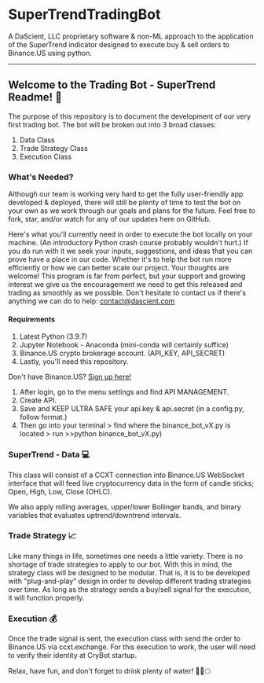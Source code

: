 # SuperTrendTradingBot
A DaScient, LLC proprietary software &amp; non-ML approach to the application of the SuperTrend indicator designed to execute buy &amp; sell orders to Binance.US using python.

---

## Welcome to the Trading Bot - SuperTrend Readme! :robot:

The purpose of this repository is to document the development of our very first trading bot. The bot will be broken out into 3 broad classes:

1. Data Class
2. Trade Strategy Class
3. Execution Class

### What's Needed?

Although our team is working very hard to get the fully user-friendly app developed & deployed, there will still be plenty of time to test the bot on your own as we work through our goals and plans for the future. Feel free to fork, star, and/or watch for any of our updates here on GitHub. 

Here's what you'll currently need in order to execute the bot locally on your machine. (An introductory Python crash course probably wouldn't hurt.) If you do run with it we seek your inputs, suggestions, and ideas that you can prove have a place in our code. Whether it's to help the bot run more efficiently or how we can better scale our project. Your thoughts are welcome! This program is far from perfect, but your support and growing interest we give us the encouragement we need to get this released and trading as smoothly as we possible. Don't hesitate to contact us if there's anything we can do to help: contact@dascient.com

#### Requirements
1. Latest Python (3.9.7)
2. Jupyter Notebook - Anaconda (mini-conda will certainly suffice)
3. Binance.US crypto brokerage account. (API_KEY, API_SECRET) 
4. Lastly, you'll need this repository. 

Don't have Binance.US? [Sign up here!](https://accounts.binance.us/en/register?ref=52441695)
1. After login, go to the menu settings and find API MANAGEMENT.
2. Create API.
3. Save and KEEP ULTRA SAFE your api.key & api.secret (in a config.py, follow format.)
4. Then go into your terminal > find where the binance_bot_vX.py is located > run >>python binance_bot_vX.py)

### SuperTrend - Data :computer:

This class will consist of a CCXT connection into Binance.US WebSocket interface that will feed live cryptocurrency data in the form of candle sticks; Open, High, Low, Close (OHLC).

We also apply rolling averages, upper/lower Bollinger bands, and binary variables that evaluates uptrend/downtrend intervals. 

### Trade Strategy :chart_with_upwards_trend:

Like many things in life, sometimes one needs a little variety. There is no shortage of trade strategies to apply to our bot. With this in mind, the strategy class will be designed to be modular.
That is, it is to be developed with "plug-and-play" design in order to develop different trading strategies over time. As long as the strategy sends a buy/sell signal for the execution, it will function properly.

### Execution :moneybag:

Once the trade signal is sent, the execution class with send the order to Binance.US via ccxt.exchange. For this execution to work, the user will need to verify their identity at CryBot startup.

Relax, have fun, and don't forget to drink plenty of water! :tada::rocket::full_moon:
